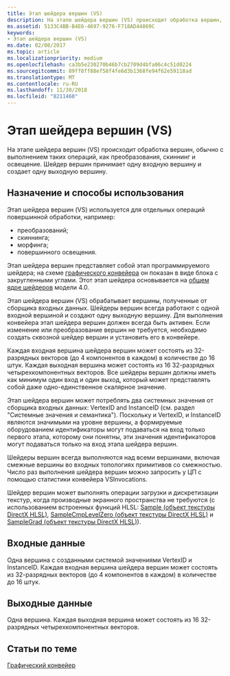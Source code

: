 ```yaml
---
title: Этап шейдера вершин (VS)
description: На этапе шейдера вершин (VS) происходит обработка вершин, обычно с выполнением таких операций, как преобразования, скиннинг и освещение. Шейдер вершин принимает одну входную вершину и создает одну выходную вершину.
ms.assetid: 5133C4BB-B4E6-4697-9276-F718AD44869C
keywords:
- Этап шейдера вершин (VS)
ms.date: 02/08/2017
ms.topic: article
ms.localizationpriority: medium
ms.openlocfilehash: ca3b5e230270b46b7cb2709d4bfa06c4c51d0224
ms.sourcegitcommit: 89ff8ff88ef58f4fe6d3b1368fe94f62e59118ad
ms.translationtype: MT
ms.contentlocale: ru-RU
ms.lasthandoff: 11/30/2018
ms.locfileid: "8211460"
---
```

# <a name="vertex-shader-vs-stage"></a>Этап шейдера вершин (VS)


На этапе шейдера вершин (VS) происходит обработка вершин, обычно с выполнением таких операций, как преобразования, скиннинг и освещение. Шейдер вершин принимает одну входную вершину и создает одну выходную вершину.

## <a name="span-idpurposeandusesspanspan-idpurposeandusesspanspan-idpurposeandusesspanpurpose-and-uses"></a><span id="Purpose_and_uses"></span><span id="purpose_and_uses"></span><span id="PURPOSE_AND_USES"></span>Назначение и способы использования


Этап шейдера вершин (VS) используется для отдельных операций повершинной обработки, например:

-   преобразований;
-   скиннинга;
-   морфинга;
-   повершинного освещения.

Этап шейдера вершин представляет собой этап программируемого шейдера; на схеме [графического конвейера](graphics-pipeline.md) он показан в виде блока с закругленными углами. Этот этап шейдера основывается на [общем ядре шейдеров](https://msdn.microsoft.com/library/windows/desktop/bb509580) модели 4.0.

Этап шейдера вершин (VS) обрабатывает вершины, полученные от сборщика входных данных. Шейдеры вершин всегда работают с одной входной вершиной и создают одну выходную вершину. Для выполнения конвейера этап шейдера вершин должен всегда быть активен. Если изменение или преобразование вершин не требуется, необходимо создать сквозной шейдер вершин и установить его в конвейере.

Каждая входная вершина шейдера вершин может состоять из 32-разрядных векторов (до 4 компонентов в каждом) в количестве до 16 штук. Каждая выходная вершина может состоять из 16 32-разрядных четырехкомпонентных векторов. Все шейдеры вершин должны иметь как минимум один вход и один выход, который может представлять собой даже одно-единственное скалярное значение.

Этап шейдера вершин может потреблять два системных значения от сборщика входных данных: VertexID and InstanceID (см. раздел "Системные значения и семантика"). Поскольку и VertexID, и InstanceID являются значимыми на уровне вершины, а формируемые оборудованием идентификаторы могут подаваться на вход только первого этапа, которому они понятны, эти значения идентификаторов могут подаваться только на вход этапа шейдера вершин.

Шейдеры вершин всегда выполняются над всеми вершинами, включая смежные вершины во входных топологиях примитивов со смежностью. Число раз выполнения шейдера вершин можно запросить у ЦП с помощью статистики конвейера VSInvocations.

Шейдер вершин может выполнять операции загрузки и дискретизации текстур, когда производные экранного пространства не требуются (с использованием встроенных функций HLSL: [Sample (объект текстуры DirectX HLSL)](https://msdn.microsoft.com/library/windows/desktop/bb509695), [SampleCmpLevelZero (объект текстуры DirectX HLSL)](https://msdn.microsoft.com/library/windows/desktop/bb509697) и [SampleGrad (объект текстуры DirectX HLSL)](https://msdn.microsoft.com/library/windows/desktop/bb509698)).

## <a name="span-idinputspanspan-idinputspanspan-idinputspaninput"></a><span id="Input"></span><span id="input"></span><span id="INPUT"></span>Входные данные


Одна вершина с созданными системой значениями VertexID и InstanceID. Каждая входная вершина шейдера вершин может состоять из 32-разрядных векторов (до 4 компонентов в каждом) в количестве до 16 штук.

## <a name="span-idoutputspanspan-idoutputspanspan-idoutputspanoutput"></a><span id="Output"></span><span id="output"></span><span id="OUTPUT"></span>Выходные данные


Одна вершина. Каждая выходная вершина может состоять из 16 32-разрядных четырехкомпонентных векторов.

## <a name="span-idrelated-topicsspanrelated-topics"></a><span id="related-topics"></span>Статьи по теме


[Графический конвейер](graphics-pipeline.md)

 

 




